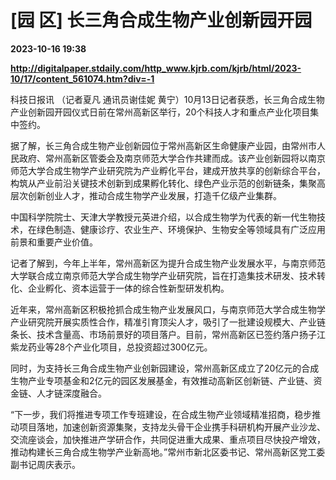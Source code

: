 # [园 区] 长三角合成生物产业创新园开园

**2023-10-16 19:38**

**http://digitalpaper.stdaily.com/http_www.kjrb.com/kjrb/html/2023-10/17/content_561074.htm?div=-1**

 科技日报讯 （记者夏凡 通讯员谢佳妮 黄宁）10月13日记者获悉，长三角合成生物产业创新园开园仪式日前在常州高新区举行，20个科技人才和重点产业化项目集中签约。

 据了解，长三角合成生物产业创新园位于常州高新区生命健康产业园，由常州市人民政府、常州高新区管委会及南京师范大学合作共建而成。该产业创新园将以南京师范大学合成生物学产业研究院为产业孵化平台，建成开放共享的创新综合平台，构筑从产业前沿关键技术创新到成果孵化转化、绿色产业示范的创新链条，集聚高层次创新创业人才，推动合成生物学产业发展，打造千亿级产业集群。

 中国科学院院士、天津大学教授元英进介绍，以合成生物学为代表的新一代生物技术，在绿色制造、健康诊疗、农业生产、环境保护、生物安全等领域具有广泛应用前景和重要产业价值。

 记者了解到，今年上半年，常州高新区为提升合成生物产业发展水平，与南京师范大学联合成立南京师范大学合成生物学产业研究院，旨在打造集技术研发、技术转化、企业孵化、资本运营于一体的综合性新型研发机构。

 近年来，常州高新区积极抢抓合成生物产业发展风口，与南京师范大学合成生物学产业研究院开展实质性合作，精准引育顶尖人才，吸引了一批建设规模大、产业链条长、技术含量高、市场前景好的项目落户。目前，常州高新区已签约落户扬子江紫龙药业等28个产业化项目，总投资超过300亿元。

 同时，为支持长三角合成生物产业创新园建设，常州高新区成立了20亿元的合成生物产业专项基金和2亿元的园区发展基金，有效推动高新区创新链、产业链、资金链、人才链深度融合。

 “下一步，我们将推进专项工作专班建设，在合成生物产业领域精准招商，稳步推动项目落地，加速创新资源集聚，支持龙头骨干企业携手科研机构开展产业沙龙、交流座谈会，加快推进产学研合作，共同促进重大成果、重点项目尽快投产增效，推动构建长三角合成生物学产业新高地。”常州市新北区委书记、常州高新区党工委副书记周庆表示。